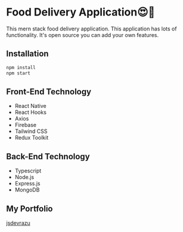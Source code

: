 # Food Delivery Application😍🎂

This mern stack food delivery application. This application has lots of functionality. It's open source you can add your own features. 

## Installation

```bash
npm install
npm start
```

## Front-End Technology

* React Native
* React Hooks
* Axios
* Firebase
* Tailwind CSS
* Redux Toolkit

## Back-End Technology

* Typescript
* Node.js
* Express.js
* MongoDB

## My Portfolio
[jsdevrazu](https://jsdevrazu.vercel.app)
